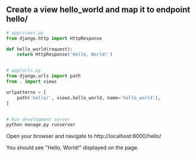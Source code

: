 ## Create a view hello_world and map it to endpoint hello/

```python
# app/views.py
from django.http import HttpResponse

def hello_world(request):
    return HttpResponse('Hello, World!')
```

```python

# app/urls.py
from django.urls import path
from . import views

urlpatterns = [
    path('hello/', views.hello_world, name='hello_world'),
]
```

```bash

# Run development server
python manage.py runserver
```

Open your browser and navigate to http://localhost:8000/hello/

You should see "Hello, World!" displayed on the page.
